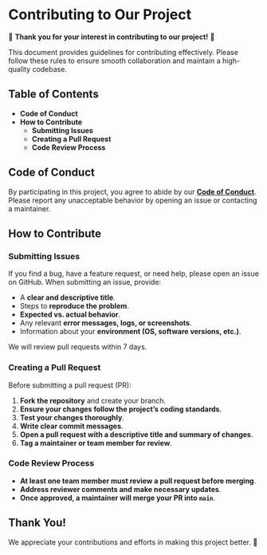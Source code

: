 # **Contributing to Our Project**

🎉 **Thank you for your interest in contributing to our project!** 🎉

This document provides guidelines for contributing effectively. Please follow these rules to ensure smooth collaboration and maintain a high-quality codebase.


## **Table of Contents**
- **Code of Conduct**
- **How to Contribute**
  - **Submitting Issues**
  - **Creating a Pull Request**
  - **Code Review Process**


## **Code of Conduct**

By participating in this project, you agree to abide by our [**Code of Conduct**](https://github.com/DSCI-310-2025/dsci-310-group-15/blob/main/CODE_OF_CONDUCT.md). Please report any unacceptable behavior by opening an issue or contacting a maintainer.


## **How to Contribute**

### **Submitting Issues**
If you find a bug, have a feature request, or need help, please open an issue on GitHub. When submitting an issue, provide:
- A **clear and descriptive title**.
- Steps to **reproduce the problem**.
- **Expected vs. actual behavior**.
- Any relevant **error messages, logs, or screenshots**.
- Information about your **environment (OS, software versions, etc.)**.

We will review pull requests within 7 days.

### **Creating a Pull Request**
Before submitting a pull request (PR):
1. **Fork the repository** and create your branch.
2. **Ensure your changes follow the project’s coding standards**.
3. **Test your changes thoroughly**.
4. **Write clear commit messages**.
5. **Open a pull request with a descriptive title and summary of changes**.
6. **Tag a maintainer or team member for review**.


### **Code Review Process**
- **At least one team member must review a pull request before merging**.
- **Address reviewer comments and make necessary updates**.
- **Once approved, a maintainer will merge your PR into `main`**.


## **Thank You!**

We appreciate your contributions and efforts in making this project better. 🚀